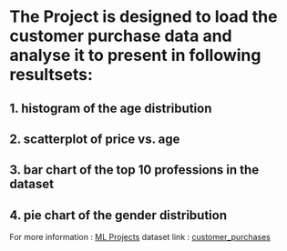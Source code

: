 # The Project is designed to load the customer purchase data and analyse it to present in following resultsets:
## 1. histogram of the age distribution
## 2. scatterplot of price vs. age
## 3. bar chart of the top 10 professions in the dataset
## 4. pie chart of the gender distribution

For more information : [ML Projects](https://www.github.com/Akhil-Kolgaonkar/ML_Projects)
dataset link : [customer_purchases](https://www.github.com/Akhil-Kolgaonkar/ML_Projects/cust_purch_dna1/customer_purchases.csv)

